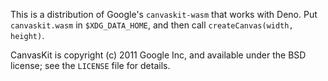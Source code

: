 This is a distribution of Google's `canvaskit-wasm` that works with
Deno. Put `canvaskit.wasm` in `$XDG_DATA_HOME`, and then call
`createCanvas(width, height)`.

CanvasKit is copyright (c) 2011 Google Inc, and available under the
BSD license; see the `LICENSE` file for details.
